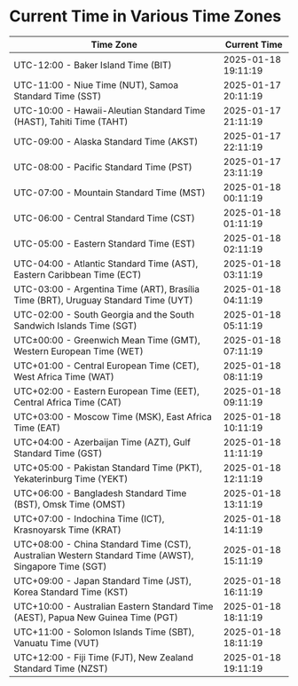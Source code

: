 # Current Time in Various Time Zones

| Time Zone | Current Time |
|-----------|--------------|
| UTC-12:00 - Baker Island Time (BIT) | 2025-01-18 19:11:19 |
| UTC-11:00 - Niue Time (NUT), Samoa Standard Time (SST) | 2025-01-17 20:11:19 |
| UTC-10:00 - Hawaii-Aleutian Standard Time (HAST), Tahiti Time (TAHT) | 2025-01-17 21:11:19 |
| UTC-09:00 - Alaska Standard Time (AKST) | 2025-01-17 22:11:19 |
| UTC-08:00 - Pacific Standard Time (PST) | 2025-01-17 23:11:19 |
| UTC-07:00 - Mountain Standard Time (MST) | 2025-01-18 00:11:19 |
| UTC-06:00 - Central Standard Time (CST) | 2025-01-18 01:11:19 |
| UTC-05:00 - Eastern Standard Time (EST) | 2025-01-18 02:11:19 |
| UTC-04:00 - Atlantic Standard Time (AST), Eastern Caribbean Time (ECT) | 2025-01-18 03:11:19 |
| UTC-03:00 - Argentina Time (ART), Brasília Time (BRT), Uruguay Standard Time (UYT) | 2025-01-18 04:11:19 |
| UTC-02:00 - South Georgia and the South Sandwich Islands Time (SGT) | 2025-01-18 05:11:19 |
| UTC±00:00 - Greenwich Mean Time (GMT), Western European Time (WET) | 2025-01-18 07:11:19 |
| UTC+01:00 - Central European Time (CET), West Africa Time (WAT) | 2025-01-18 08:11:19 |
| UTC+02:00 - Eastern European Time (EET), Central Africa Time (CAT) | 2025-01-18 09:11:19 |
| UTC+03:00 - Moscow Time (MSK), East Africa Time (EAT) | 2025-01-18 10:11:19 |
| UTC+04:00 - Azerbaijan Time (AZT), Gulf Standard Time (GST) | 2025-01-18 11:11:19 |
| UTC+05:00 - Pakistan Standard Time (PKT), Yekaterinburg Time (YEKT) | 2025-01-18 12:11:19 |
| UTC+06:00 - Bangladesh Standard Time (BST), Omsk Time (OMST) | 2025-01-18 13:11:19 |
| UTC+07:00 - Indochina Time (ICT), Krasnoyarsk Time (KRAT) | 2025-01-18 14:11:19 |
| UTC+08:00 - China Standard Time (CST), Australian Western Standard Time (AWST), Singapore Time (SGT) | 2025-01-18 15:11:19 |
| UTC+09:00 - Japan Standard Time (JST), Korea Standard Time (KST) | 2025-01-18 16:11:19 |
| UTC+10:00 - Australian Eastern Standard Time (AEST), Papua New Guinea Time (PGT) | 2025-01-18 18:11:19 |
| UTC+11:00 - Solomon Islands Time (SBT), Vanuatu Time (VUT) | 2025-01-18 18:11:19 |
| UTC+12:00 - Fiji Time (FJT), New Zealand Standard Time (NZST) | 2025-01-18 19:11:19 |
